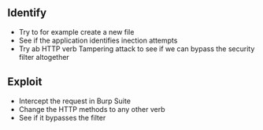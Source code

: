 ## Identify
* Try to for example create a new file
* See if the application identifies inection attempts
* Try ab HTTP verb Tampering attack to see if we can bypass the security filter altogether

## Exploit
* Intercept the request in Burp Suite
* Change the HTTP methods to any other verb
* See if it bypasses the filter